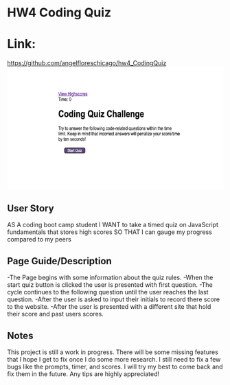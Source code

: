 # HW4 Coding Quiz

# Link:
https://github.com/angelfloreschicago/hw4_CodingQuiz
<img src="./images/quiz_screenshot.png">

## User Story
AS A coding boot camp student
I WANT to take a timed quiz on JavaScript fundamentals that stores high scores
SO THAT I can gauge my progress compared to my peers

## Page Guide/Description
-The Page begins with some information about the quiz rules.
-When the start quiz button is clicked the user is presented with first question.
-The cycle continues to the following question until the user reaches the last question.
-After the user is asked to input their initials to record there score to the website.
-After the user is presented with a different site that hold their score and past users scores. 

## Notes
This project is still a work in progress. There will be some missing features that I hope I get to fix once
I do some more research. I still need to fix a few bugs like the prompts, timer, and scores. I will try my best 
to come back and fix them in the future. Any tips are highly appreciated! 